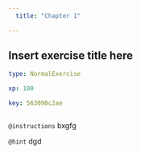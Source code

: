 ```yaml
---
  title: "Chapter 1"

---
```

## Insert exercise title here

```yaml
type: NormalExercise

xp: 100

key: 563098c2ae



```



`@instructions`
bxgfg

`@hint`
dgd








